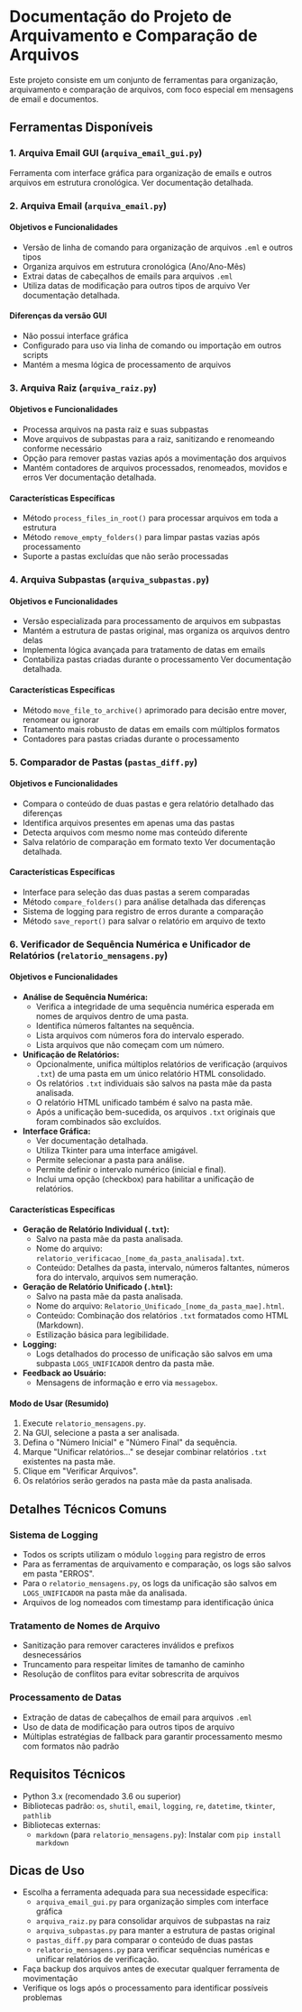# Documentação do Projeto de Arquivamento e Comparação de Arquivos

Este projeto consiste em um conjunto de ferramentas para organização, arquivamento e comparação de arquivos, com foco especial em mensagens de email e documentos.

## Ferramentas Disponíveis

### 1. Arquiva Email GUI (`arquiva_email_gui.py`)
Ferramenta com interface gráfica para organização de emails e outros arquivos em estrutura cronológica.
Ver documentação detalhada.

### 2. Arquiva Email (`arquiva_email.py`)

#### Objetivos e Funcionalidades
- Versão de linha de comando para organização de arquivos `.eml` e outros tipos
- Organiza arquivos em estrutura cronológica (Ano/Ano-Mês)
- Extrai datas de cabeçalhos de emails para arquivos `.eml`
- Utiliza datas de modificação para outros tipos de arquivo
Ver documentação detalhada.

#### Diferenças da versão GUI
- Não possui interface gráfica
- Configurado para uso via linha de comando ou importação em outros scripts
- Mantém a mesma lógica de processamento de arquivos

### 3. Arquiva Raiz (`arquiva_raiz.py`)

#### Objetivos e Funcionalidades
- Processa arquivos na pasta raiz e suas subpastas
- Move arquivos de subpastas para a raiz, sanitizando e renomeando conforme necessário
- Opção para remover pastas vazias após a movimentação dos arquivos
- Mantém contadores de arquivos processados, renomeados, movidos e erros
Ver documentação detalhada.

#### Características Específicas
- Método `process_files_in_root()` para processar arquivos em toda a estrutura
- Método `remove_empty_folders()` para limpar pastas vazias após processamento
- Suporte a pastas excluídas que não serão processadas

### 4. Arquiva Subpastas (`arquiva_subpastas.py`)

#### Objetivos e Funcionalidades
- Versão especializada para processamento de arquivos em subpastas
- Mantém a estrutura de pastas original, mas organiza os arquivos dentro delas
- Implementa lógica avançada para tratamento de datas em emails
- Contabiliza pastas criadas durante o processamento
Ver documentação detalhada.

#### Características Específicas
- Método `move_file_to_archive()` aprimorado para decisão entre mover, renomear ou ignorar
- Tratamento mais robusto de datas em emails com múltiplos formatos
- Contadores para pastas criadas durante o processamento

### 5. Comparador de Pastas (`pastas_diff.py`)

#### Objetivos e Funcionalidades
- Compara o conteúdo de duas pastas e gera relatório detalhado das diferenças
- Identifica arquivos presentes em apenas uma das pastas
- Detecta arquivos com mesmo nome mas conteúdo diferente
- Salva relatório de comparação em formato texto
Ver documentação detalhada.

#### Características Específicas
- Interface para seleção das duas pastas a serem comparadas
- Método `compare_folders()` para análise detalhada das diferenças
- Sistema de logging para registro de erros durante a comparação
- Método `save_report()` para salvar o relatório em arquivo de texto

### 6. Verificador de Sequência Numérica e Unificador de Relatórios (`relatorio_mensagens.py`)

#### Objetivos e Funcionalidades
- **Análise de Sequência Numérica:**
    - Verifica a integridade de uma sequência numérica esperada em nomes de arquivos dentro de uma pasta.
    - Identifica números faltantes na sequência.
    - Lista arquivos com números fora do intervalo esperado.
    - Lista arquivos que não começam com um número.
- **Unificação de Relatórios:**
    - Opcionalmente, unifica múltiplos relatórios de verificação (arquivos `.txt`) de uma pasta em um único relatório HTML consolidado.
    - Os relatórios `.txt` individuais são salvos na pasta mãe da pasta analisada.
    - O relatório HTML unificado também é salvo na pasta mãe.
    - Após a unificação bem-sucedida, os arquivos `.txt` originais que foram combinados são excluídos.
- **Interface Gráfica:**
    - Ver documentação detalhada.
    - Utiliza Tkinter para uma interface amigável.
    - Permite selecionar a pasta para análise.
    - Permite definir o intervalo numérico (inicial e final).
    - Inclui uma opção (checkbox) para habilitar a unificação de relatórios.

#### Características Específicas
- **Geração de Relatório Individual (`.txt`):**
    - Salvo na pasta mãe da pasta analisada.
    - Nome do arquivo: `relatorio_verificacao_[nome_da_pasta_analisada].txt`.
    - Conteúdo: Detalhes da pasta, intervalo, números faltantes, números fora do intervalo, arquivos sem numeração.
- **Geração de Relatório Unificado (`.html`):**
    - Salvo na pasta mãe da pasta analisada.
    - Nome do arquivo: `Relatorio_Unificado_[nome_da_pasta_mae].html`.
    - Conteúdo: Combinação dos relatórios `.txt` formatados como HTML (Markdown).
    - Estilização básica para legibilidade.
- **Logging:**
    - Logs detalhados do processo de unificação são salvos em uma subpasta `LOGS_UNIFICADOR` dentro da pasta mãe.
- **Feedback ao Usuário:**
    - Mensagens de informação e erro via `messagebox`.

#### Modo de Usar (Resumido)
1. Execute `relatorio_mensagens.py`.
2. Na GUI, selecione a pasta a ser analisada.
3. Defina o "Número Inicial" e "Número Final" da sequência.
4. Marque "Unificar relatórios..." se desejar combinar relatórios `.txt` existentes na pasta mãe.
5. Clique em "Verificar Arquivos".
6. Os relatórios serão gerados na pasta mãe da pasta analisada.

## Detalhes Técnicos Comuns

### Sistema de Logging
- Todos os scripts utilizam o módulo `logging` para registro de erros
- Para as ferramentas de arquivamento e comparação, os logs são salvos em pasta "ERROS".
- Para o `relatorio_mensagens.py`, os logs da unificação são salvos em `LOGS_UNIFICADOR` na pasta mãe da analisada.
- Arquivos de log nomeados com timestamp para identificação única

### Tratamento de Nomes de Arquivo
- Sanitização para remover caracteres inválidos e prefixos desnecessários
- Truncamento para respeitar limites de tamanho de caminho
- Resolução de conflitos para evitar sobrescrita de arquivos
### Processamento de Datas
- Extração de datas de cabeçalhos de email para arquivos `.eml`
- Uso de data de modificação para outros tipos de arquivo
- Múltiplas estratégias de fallback para garantir processamento mesmo com formatos não padrão

## Requisitos Técnicos

- Python 3.x (recomendado 3.6 ou superior)
- Bibliotecas padrão: `os`, `shutil`, `email`, `logging`, `re`, `datetime`, `tkinter`, `pathlib`
- Bibliotecas externas:
  - `markdown` (para `relatorio_mensagens.py`): Instalar com `pip install markdown`

## Dicas de Uso

- Escolha a ferramenta adequada para sua necessidade específica:
  - `arquiva_email_gui.py` para organização simples com interface gráfica
  - `arquiva_raiz.py` para consolidar arquivos de subpastas na raiz
  - `arquiva_subpastas.py` para manter a estrutura de pastas original
  - `pastas_diff.py` para comparar o conteúdo de duas pastas
  - `relatorio_mensagens.py` para verificar sequências numéricas e unificar relatórios de verificação.
- Faça backup dos arquivos antes de executar qualquer ferramenta de movimentação
- Verifique os logs após o processamento para identificar possíveis problemas
